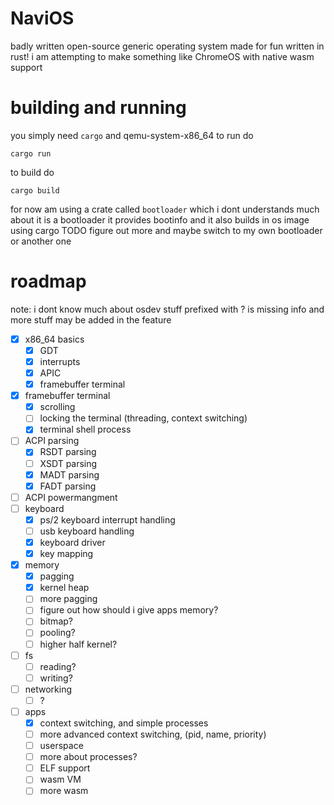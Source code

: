 # NaviOS 
badly written open-source generic operating system made for fun written in rust!
i am attempting to make something like ChromeOS with native wasm support

# building and running
you simply need `cargo` and qemu-system-x86_64 to run do
```
cargo run
```
to build do
```
cargo build
```
for now am using a crate called `bootloader` which i dont understands much about it is a bootloader it provides bootinfo and it also builds in os image using cargo TODO figure out more and maybe switch to my own bootloader or another one

# roadmap
note: i dont know much about osdev stuff prefixed with ? is missing info and more stuff may be added in the feature

- [X] x86_64 basics
    - [X] GDT
    - [X] interrupts
    - [X] APIC
    - [X] framebuffer terminal
- [X] framebuffer terminal
    - [X] scrolling
    - [ ] locking the terminal (threading, context switching)
    - [X] terminal shell process
- [ ] ACPI parsing
    - [X] RSDT parsing
    - [ ] XSDT parsing
    - [X] MADT parsing
    - [X] FADT parsing
- [ ] ACPI powermangment
- [ ] keyboard
    - [X] ps/2 keyboard interrupt handling
    - [ ] usb keyboard handling
    - [X] keyboard driver
    - [X] key mapping
- [X] memory
    - [X] pagging
    - [X] kernel heap
    - [ ] more pagging
    - [ ] figure out how should i give apps memory?
    - [ ] bitmap?
    - [ ] pooling?
    - [ ] higher half kernel?
- [ ] fs
    - [ ] reading?
    - [ ] writing?
- [ ] networking
    - [ ] ?
- [ ] apps
    - [X] context switching, and simple processes
    - [ ] more advanced context switching, (pid, name, priority)
    - [ ] userspace
    - [ ] more about processes?
    - [ ] ELF support
    - [ ] wasm VM
    - [ ] more wasm
